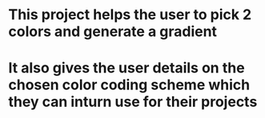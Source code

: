 # This project helps the user to pick 2 colors and generate a gradient

# It also gives the user details on the chosen color coding scheme which they can inturn use for their projects
